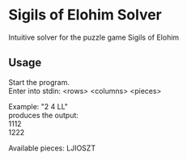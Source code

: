 # Sigils of Elohim Solver
Intuitive solver for the puzzle game Sigils of Elohim

## Usage
Start the program.  
Enter into stdin: \<rows> \<columns> \<pieces>

Example: "2 4 LL"  
produces the output:  
1112  
1222

Available pieces: LJIOSZT
